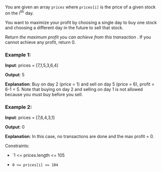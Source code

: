 You are given an array `prices` where `prices[i]` is the price of a given stock on the i<sup>ith</sup> day.

You want to maximize your profit by choosing a single day to buy one stock and choosing a different day in the future to sell that stock.

Return _the maximum profit you can achieve from this transaction_ . If you cannot achieve any profit, return 0.



### Example 1:

__Input__: prices = [7,1,5,3,6,4]

__Output__: 5

__Explanation__: Buy on day 2 (price = 1) and sell on day 5 (price = 6), profit = 6-1 = 5.
Note that buying on day 2 and selling on day 1 is not allowed because you must buy before you sell.

### Example 2:

__Input__: prices = [7,6,4,3,1]

__Output__: 0

__Explanation__: In this case, no transactions are done and the max profit = 0.



Constraints:

- `1 <= prices.length <= 105

- `0 <= prices[i] <= 104`

